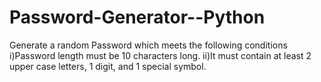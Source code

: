 # Password-Generator--Python

Generate a random Password which meets the following conditions 
i)Password length must be 10 characters long. 
ii)It must contain at least 2 upper case letters, 1 digit, and 1 special symbol.
